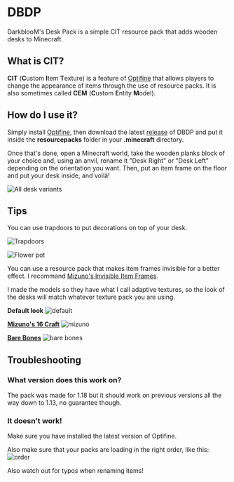 # DBDP
DarkblooM's Desk Pack is a simple CIT resource pack that adds wooden desks to Minecraft.

## What is CIT?
**CIT** (**C**ustom **I**tem **T**exture) is a feature of [Optifine](https://optifine.net/home) that allows players to change the appearance of items through the use of resource packs. It is also sometimes called **CEM** (**C**ustom **E**ntity **M**odel).

## How do I use it?
Simply install [Optifine](https://optifine.net/home), then download the latest [release](https://github.com/DarkblooM-SR/DBDP/releases) of DBDP and put it inside the **resourcepacks** folder in your **.minecraft** directory.

Once that's done, open a Minecraft world, take the wooden planks block of your choice and, using an anvil, rename it "Desk Right" or "Desk Left" depending on the orientation you want. Then, put an item frame on the floor and put your desk inside, and voilà!

![All desk variants](https://raw.githubusercontent.com/DarkblooM-SR/DBDP/main/screenshots/2022-03-02_14.19.43.png)

## Tips

You can use trapdoors to put decorations on top of your desk.

![Trapdoors](https://raw.githubusercontent.com/DarkblooM-SR/DBDP/main/screenshots/2022-03-02_14.37.54.png)

![Flower pot](https://raw.githubusercontent.com/DarkblooM-SR/DBDP/main/screenshots/2022-03-02_14.38.23.png)


You can use a resource pack that makes item frames invisible for a better effect. I recommand [Mizuno's Invisible Item Frames](https://www.mediafire.com/file/mn932cxhvd38ilw/Invisible_Item_Frame_Pack_1.18.1-1.0.zip/file).


I made the models so they have what I call adaptive textures, so the look of the desks will match whatever texture pack you are using.

**Default look**
![default](https://raw.githubusercontent.com/DarkblooM-SR/DBDP/main/screenshots/2022-03-02_15.00.00.png)

[**Mizuno's 16 Craft**](https://www.mediafire.com/file/8hhey4h9ohu4ox7/Mizuno%2527s_16_Craft_JE_1.18.1-1.0.zip/file)
![mizuno](https://raw.githubusercontent.com/DarkblooM-SR/DBDP/main/screenshots/2022-03-02_15.01.04.png)

[**Bare Bones**](https://www.curseforge.com/minecraft/texture-packs/bare-bones-texture-pack)
![bare bones](https://raw.githubusercontent.com/DarkblooM-SR/DBDP/main/screenshots/2022-03-02_15.03.34.png)

## Troubleshooting
### What version does this work on?
The pack was made for 1.18 but it should work on previous versions all the way down to 1.13, no guarantee though.

### It doesn't work!
Make sure you have installed the latest version of Optifine.

Also make sure that your packs are loading in the right order, like this:
![order](https://raw.githubusercontent.com/DarkblooM-SR/DBDP/main/screenshots/Screenshot%20from%202022-03-02%2015-13-03.png)

Also watch out for typos when renaming items!
